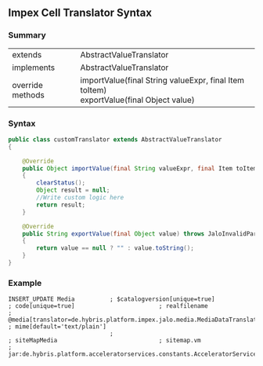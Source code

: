 ## Impex Cell Translator Syntax

### Summary

|                  |                                                                                            |
| ---------------- | ------------------------------------------------------------------------------------------ |
| extends          | AbstractValueTranslator                                                                    |
| implements       | AbstractValueTranslator                                                                    |
| override methods | importValue(final String valueExpr, final Item toItem) <br>exportValue(final Object value) |

### Syntax

```java
public class customTranslator extends AbstractValueTranslator
{

	@Override
	public Object importValue(final String valueExpr, final Item toItem) throws JaloInvalidParameterException
	{
		clearStatus();
		Object result = null;
		//Write custom logic here
		return result;
	}

	@Override
	public String exportValue(final Object value) throws JaloInvalidParameterException
	{
		return value == null ? "" : value.toString();
	}
}
```

### Example

```
INSERT_UPDATE Media			 ; $catalogversion[unique=true]							   ; code[unique=true]						  ; realfilename			 ; @media[translator=de.hybris.platform.impex.jalo.media.MediaDataTranslator]			 ; mime[default='text/plain']
							 ;														   ; siteMapMedia							  ; sitemap.vm				 ; jar:de.hybris.platform.acceleratorservices.constants.AcceleratorServicesConstants&/acceleratorservices/test/sitemap.vm;
```
